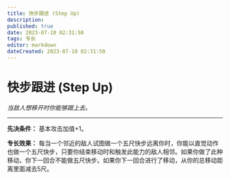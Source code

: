 ```yaml
---
title: 快步跟进 (Step Up)
description: 
published: true
date: 2023-07-10 02:31:50
tags: 专长
editor: markdown
dateCreated: 2023-07-10 02:31:50
---
```


# 快步跟进 (Step Up)

_当敌人想移开时你能够跟上去。_

* * *

**先决条件：** 基本攻击加值+1。

**专长效果：**
每当一个邻近的敌人试图做一个五尺快步远离你时，你能以直觉动作也做一个五尺快步，只要你结束移动时和触发此能力的敌人相邻。如果你做了此种移动，你下一回合不能做五尺快步。如果你下一回合进行了移动，从你的总移动距离里面减去5尺。

